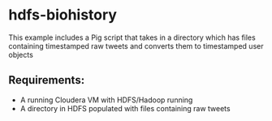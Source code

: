 hdfs-biohistory
==============================

This example includes a Pig script that takes in a directory which has files containing timestamped raw tweets
and converts them to timestamped user objects 

Requirements:
-------------
 - A running Cloudera VM with HDFS/Hadoop running
 - A directory in HDFS populated with files containing raw tweets

